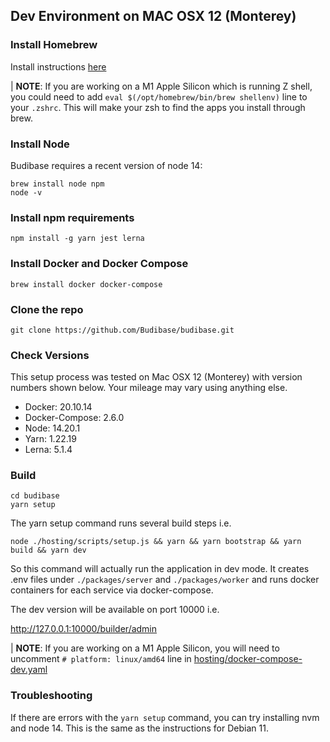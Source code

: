 ## Dev Environment on MAC OSX 12 (Monterey)

### Install Homebrew

Install instructions [here](https://brew.sh/)

| **NOTE**: If you are working on a M1 Apple Silicon which is running Z shell, you could need to add 
`eval $(/opt/homebrew/bin/brew shellenv)` line to your `.zshrc`. This will make your zsh to find the apps you install 
through brew.


### Install Node

Budibase requires a recent version of node 14:
```
brew install node npm
node -v
```

### Install npm requirements

```
npm install -g yarn jest lerna
```
### Install Docker and Docker Compose

```
brew install docker docker-compose
```
### Clone the repo
```
git clone https://github.com/Budibase/budibase.git
```

### Check Versions

This setup process was tested on Mac OSX 12 (Monterey) with version numbers shown below. Your mileage may vary using anything else.

- Docker: 20.10.14
- Docker-Compose: 2.6.0
- Node: 14.20.1
- Yarn: 1.22.19
- Lerna: 5.1.4

### Build

```
cd budibase
yarn setup
```
The yarn setup command runs several build steps i.e.
```
node ./hosting/scripts/setup.js && yarn && yarn bootstrap && yarn build && yarn dev
```
So this command will actually run the application in dev mode. It creates .env files under `./packages/server` and `./packages/worker` and runs docker containers for each service via docker-compose.

The dev version will be available on port 10000 i.e.

http://127.0.0.1:10000/builder/admin

| **NOTE**: If you are working on a M1 Apple Silicon, you will need to uncomment `# platform: linux/amd64` line in
[hosting/docker-compose-dev.yaml](../hosting/docker-compose.dev.yaml)

### Troubleshooting
If there are errors with the `yarn setup` command, you can try installing nvm and node 14. This is the same as the instructions for Debian 11. 
